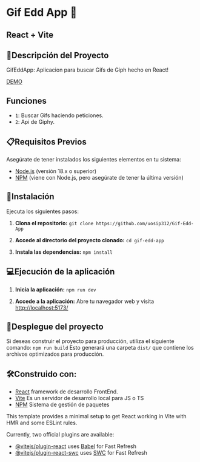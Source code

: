 # Gif Edd App :slightly_smiling_face: 

## React + Vite

## 📄Descripción del Proyecto
GifEddApp: Aplicacion para buscar Gifs de Giph hecho en React!

[DEMO](https://gif-edd-app.netlify.app/)

## Funciones
- `1`: Buscar Gifs haciendo peticiones.
- `2`: Api de Giphy.

## 📋Requisitos Previos
Asegúrate de tener instalados los siguientes elementos en tu sistema:

- [Node.js](https://nodejs.org/) (versión 18.x o superior)
- [NPM](https://www.npmjs.com/) (viene con Node.js, pero asegúrate de tener la última versión)

## 🔧Instalación
Ejecuta los siguientes pasos:

1. **Clona el repositorio:**
```git clone https://github.com/uosip312/Gif-Edd-App```

2. **Accede al directorio del proyecto clonado:**
```cd gif-edd-app```

3. **Instala las dependencias:**
```npm install```

## 💻Ejecución de la aplicación
1. **Inicia la aplicación:**
```npm run dev```

2. **Accede a la aplicación:**
Abre tu navegador web y visita [http://localhost:5173/](http://localhost:5173/)

## 🔨Desplegue del proyecto

Si deseas construir el proyecto para producción, utiliza el siguiente comando:
```npm run build```
Esto generará una carpeta ```dist/``` que contiene los archivos optimizados para producción.

<!-- ## ⚙️Ejecución de pruebas
Para ejecutar las pruebas unitarias, utiliza el siguiente comando:
```
n/a
``` -->

## 🛠️Construido con:
- [React](https://react.dev/) framework de desarrollo FrontEnd.
- [Vite](https://vitejs.dev/) Es un servidor de desarrollo local para JS o TS
- [NPM](https://www.npmjs.com/) Sistema de gestión de paquetes

This template provides a minimal setup to get React working in Vite with HMR and some ESLint rules.

Currently, two official plugins are available:

- [@vitejs/plugin-react](https://github.com/vitejs/vite-plugin-react/blob/main/packages/plugin-react/README.md) uses [Babel](https://babeljs.io/) for Fast Refresh
- [@vitejs/plugin-react-swc](https://github.com/vitejs/vite-plugin-react-swc) uses [SWC](https://swc.rs/) for Fast Refresh
